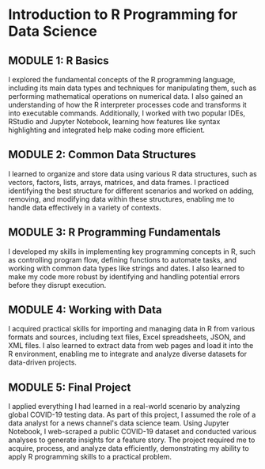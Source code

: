 <h1>Introduction to R Programming for Data Science
<h2>MODULE 1: R Basics</h2>
I explored the fundamental concepts of the R programming language, including its main data types and techniques for manipulating them, such as performing mathematical operations on numerical data. I also gained an understanding of how the R interpreter processes code and transforms it into executable commands. Additionally, I worked with two popular IDEs, RStudio and Jupyter Notebook, learning how features like syntax highlighting and integrated help make coding more efficient.
<h2>MODULE 2: Common Data Structures</h2>
I learned to organize and store data using various R data structures, such as vectors, factors, lists, arrays, matrices, and data frames. I practiced identifying the best structure for different scenarios and worked on adding, removing, and modifying data within these structures, enabling me to handle data effectively in a variety of contexts.
<h2>MODULE 3: R Programming Fundamentals</h2>
I developed my skills in implementing key programming concepts in R, such as controlling program flow, defining functions to automate tasks, and working with common data types like strings and dates. I also learned to make my code more robust by identifying and handling potential errors before they disrupt execution.
<h2>MODULE 4: Working with Data</h2>
  I acquired practical skills for importing and managing data in R from various formats and sources, including text files, Excel spreadsheets, JSON, and XML files. I also learned to extract data from web pages and load it into the R environment, enabling me to integrate and analyze diverse datasets for data-driven projects.
<h2>MODULE 5: Final Project</h2>
I applied everything I had learned in a real-world scenario by analyzing global COVID-19 testing data. As part of this project, I assumed the role of a data analyst for a news channel's data science team. Using Jupyter Notebook, I web-scraped a public COVID-19 dataset and conducted various analyses to generate insights for a feature story. The project required me to acquire, process, and analyze data efficiently, demonstrating my ability to apply R programming skills to a practical problem.
